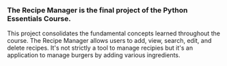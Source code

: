 ### The Recipe Manager is the final project of the Python Essentials Course.
This project consolidates the fundamental concepts learned throughout the course.
The Recipe Manager allows users to add, view, search, edit, and delete recipes.
It's not strictly a tool to manage recipies but it's an application to manage burgers by
adding various ingredients.
